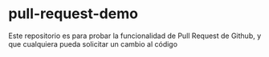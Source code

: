 # pull-request-demo
Este repositorio es para probar la funcionalidad de Pull Request de Github, y que cualquiera pueda solicitar un cambio al código
